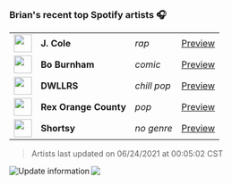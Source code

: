 ### Brian's recent top Spotify artists 🎧
<table>
<!-- top_artists starts -->
    <tr>
        <td> <img height="32px" src="https://i.scdn.co/image/ab6761610000f178add503b411a712e277895c8a"> </td>
        <td> <b>J. Cole</b></td>
        <td> <i>rap</i></td>
        <td> <a href="https://open.spotify.com/artist/6l3HvQ5sa6mXTsMTB19rO5" target="_blank" > Preview </a> </td>
    </tr>
    <tr>
        <td> <img height="32px" src="https://i.scdn.co/image/ab6761610000f17830d9a4acdf8cd3e8c0ad39ab"> </td>
        <td> <b>Bo Burnham</b></td>
        <td> <i>comic</i></td>
        <td> <a href="https://open.spotify.com/artist/2Waw2sSbqvAwK8NwACNjVo" target="_blank" > Preview </a> </td>
    </tr>
    <tr>
        <td> <img height="32px" src="https://i.scdn.co/image/ab6761610000f1783b835edcfa8fc91ff7da16fb"> </td>
        <td> <b>DWLLRS</b></td>
        <td> <i>chill pop</i></td>
        <td> <a href="https://open.spotify.com/artist/2TviQllPVEQ7E68Yr4uPKR" target="_blank" > Preview </a> </td>
    </tr>
    <tr>
        <td> <img height="32px" src="https://i.scdn.co/image/321b61bad8f9c7337c59798a8a3c7dcc8b997730"> </td>
        <td> <b>Rex Orange County</b></td>
        <td> <i>pop</i></td>
        <td> <a href="https://open.spotify.com/artist/7pbDxGE6nQSZVfiFdq9lOL" target="_blank" > Preview </a> </td>
    </tr>
    <tr>
        <td> <img height="32px" src="https://i.scdn.co/image/0fec63fc24f677fa4afb4963f0c68a8bb7c4c6b4"> </td>
        <td> <b>Shortsy</b></td>
        <td> <i>no genre</i></td>
        <td> <a href="https://open.spotify.com/artist/470fN1AaRkhKzaFXOuPeZn" target="_blank" > Preview </a> </td>
    </tr>
<!-- top_artists ends -->
</table>

<!-- last_updated starts -->
> Artists last updated on 06/24/2021 at 00:05:02 CST
<!-- last_updated ends -->

<a href="https://github.com/briansayre/briansayre/actions?query=workflow%3A%22Update+Spotify+information%22"><img src="https://github.com/briansayre/briansayre/workflows/Update%20Spotify%20information/badge.svg" align="left" alt="Update information"></a>

![](https://visitor-badge.glitch.me/badge?page_id=briansayre.briansayre)
